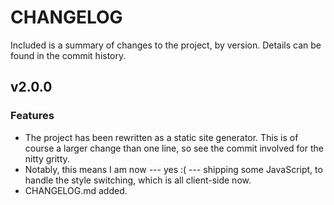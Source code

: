 # CHANGELOG

Included is a summary of changes to the project, by version. Details can be found in the commit history.

## v2.0.0

### Features

* The project has been rewritten as a static site generator. This is of course a larger change than one line, so see the
  commit involved for the nitty gritty.
* Notably, this means I am now --- yes :( --- shipping some JavaScript, to handle the style switching, which is all
  client-side now.
* CHANGELOG.md added.
